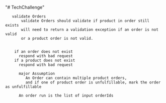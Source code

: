 "# TechChallenge" 

       validate Orders
           validate Orders should validate if product in order still exists
           will need to return a validation exception if an order is not valid 
           or a product order is not valid.

      
        if an order does not exist
          respond with bad request
        if a product does not exist  
          respond with bad request

          major Assumption
             An Order can contain multiple product orders,
             and if one of product order is unfulfillable, mark the order as unfulfillable
          
          An order run is the list of input orderIds